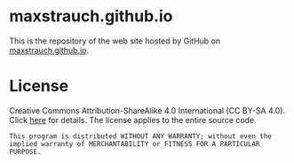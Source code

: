 # maxstrauch.github.io

This is the repository of the web site hosted by GitHub on [maxstrauch.github.io](maxstrauch.github.io).

# License

Creative Commons Attribution-ShareAlike 4.0 International (CC BY-SA 4.0). Click [here](http://creativecommons.org/licenses/by-sa/4.0/) for details. The license applies to the entire source code.

`This program is distributed WITHOUT ANY WARRANTY; without even the implied warranty of MERCHANTABILITY or FITNESS FOR A PARTICULAR PURPOSE.`